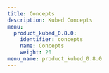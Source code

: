 ```yaml
---
title: Concepts
description: Kubed Concepts
menu:
  product_kubed_0.8.0:
    identifier: concepts
    name: Concepts
    weight: 20
menu_name: product_kubed_0.8.0
---
```

